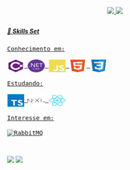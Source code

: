 <div align="center">
  <a href="https://github.com/fernandosmace">
  <img height="165em" src="https://github-readme-stats.vercel.app/api?username=fernandosmace&show_icons=true&theme=nightowl&include_all_commits=true&count_private=true"/>
  <img height="165em" src="https://github-readme-stats.vercel.app/api/top-langs/?username=fernandosmace&layout=compact&langs_count=7&theme=nightowl"/>
</div>

##

##### 🧠 Skills Set 
 
  <div style="display: inline_block;">
 <kbd align="center">
      <kbd>Conhecimento em:</kbd>
      <br />
      <br />
      <img align="center" title="C#" alt="CSHARP" height="30" width="40" src="https://github.com/devicons/devicon/blob/master/icons/csharp/csharp-plain.svg">
      <img align="center" title=".NET" alt="dotnet" height="30" width="40" src="https://github.com/devicons/devicon/blob/master/icons/dotnetcore/dotnetcore-original.svg">
     <img align="center"  title="Javascript" alt="Js" height="30" width="40" src="https://raw.githubusercontent.com/devicons/devicon/master/icons/javascript/javascript-plain.svg">
      <img align="center" title="HTML5" alt="HTML" height="30" width="40" src="https://raw.githubusercontent.com/devicons/devicon/master/icons/html5/html5-original.svg">
      <img align="center"  title="CSS3" alt="CSS" height="30" width="40" src="https://raw.githubusercontent.com/devicons/devicon/master/icons/css3/css3-original.svg">
<br />
<br /> 
</kbd>
<kbd align="center">
<kbd>Estudando:</kbd>
 <br />
 <br /> 
  <img align="center" title="TypeScript" alt="TypeScript" height="30" width="40" src="https://raw.githubusercontent.com/devicons/devicon/master/icons/typescript/typescript-plain.svg"> 
  <img align="center" title="Nextjs" alt="Nextjs" height="30" width="40" src="https://raw.githubusercontent.com/devicons/devicon/1119b9f84c0290e0f0b38982099a2bd027a48bf1/icons/nextjs/nextjs-original-wordmark.svg">    
  <img align="center" title="React" alt="React" height="30" width="40" src="https://raw.githubusercontent.com/devicons/devicon/master/icons/react/react-original.svg">
 <br />
 <br />
</kbd> 
<kbd align="center">
<kbd>Interesse em:</kbd> 
     <br />
     <br />    
  <img align="center" title="RabbitMQ" alt="RabbitMQ" height="30" width="40" src="https://www.rabbitmq.com/img/logo-rabbitmq.svg">
 <br />
 <br />
 </kbd>
    
</div>

 ##
 
<div> 
  <a href="https://instagram.com/fernando.smace" target="_blank"><img src="https://img.shields.io/badge/-Instagram-%23E4405F?style=for-the-badge&logo=instagram&logoColor=white" target="_blank"></a>
  <a href="https://www.linkedin.com/in/fsoaresmacedo/" target="_blank"><img src="https://img.shields.io/badge/-LinkedIn-%230077B5?style=for-the-badge&logo=linkedin&logoColor=white" target="_blank"></a> 
</div>
